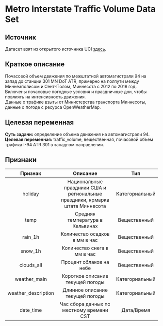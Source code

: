 # Metro Interstate Traffic Volume Data Set

## Источник
Датасет взят из открытого источника UCI [здесь](https://archive.ics.uci.edu/ml/datasets/Metro+Interstate+Traffic+Volume).

## Краткое описание
Почасовой объем движения по межштатной автомагистрали 94 на запад до станции 301 MN DoT ATR, примерно на полпути между Миннеаполисом и Сент-Полом, Миннесота с 2012 по 2018 год. Включены почасовые погодные условия и праздничные дни, чтобы повлиять на интенсивность движения.  
Данные о трафике взыты от Министерства транспорта Миннесоты, данные о погоде с ресурса OpenWeatherMap.

## Целевая переменная
**Суть задачи:** определение объема движения на автомагистрали 94.  
**Целевая переменная:** traffic_volume, вещественная, почасовой объем трафика I-94 ATR 301 в западном направлении.

## Признаки
| Признак | Описание | Тип |
|:-:|:-:|:-:|
|holiday|Национальные праздники США и региональные праздники, ярмарка штата Миннесота|Категориальный|
|temp|Средняя температура в Кельвинах|Вещественный|
|rain_1h|Количество осадков в мм в час|Вещественный|
|snow_1h|Количество снега в мм в час|Вещественный|
|clouds_all|Процент облаков на небе|Вещественный|
|weather_main|Короткое описание текущей погоды|Категориальный|
|weather_description|Длинное описание текущей погоды|Категориальный|
|date_time|Час сбора данных по местному времени CST|Дата/Время|